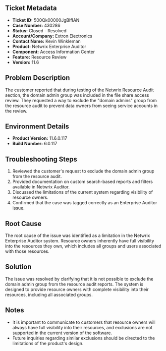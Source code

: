 ## Ticket Metadata
- **Ticket ID:** 500Qk00000JgBIfIAN
- **Case Number:** 430286
- **Status:** Closed - Resolved
- **Account/Company:** Extron Electronics
- **Contact Name:** Kevin Winkleman
- **Product:** Netwrix Enterprise Auditor
- **Component:** Access Information Center
- **Feature:** Resource Review
- **Version:** 11.6

## Problem Description
The customer reported that during testing of the Netwrix Resource Audit section, the domain admin group was included in the file share access review. They requested a way to exclude the "domain admins" group from the resource audit to prevent data owners from seeing service accounts in the review.

## Environment Details
- **Product Version:** 11.6.0.117
- **Build Number:** 6.0.117

## Troubleshooting Steps
1. Reviewed the customer's request to exclude the domain admin group from the resource audit.
2. Provided documentation on custom search-based reports and filters available in Netwrix Auditor.
3. Discussed the limitations of the current system regarding visibility of resource owners.
4. Confirmed that the case was tagged correctly as an Enterprise Auditor issue.

## Root Cause
The root cause of the issue was identified as a limitation in the Netwrix Enterprise Auditor system. Resource owners inherently have full visibility into the resources they own, which includes all groups and users associated with those resources.

## Solution
The issue was resolved by clarifying that it is not possible to exclude the domain admin group from the resource audit reports. The system is designed to provide resource owners with complete visibility into their resources, including all associated groups.

## Notes
- It is important to communicate to customers that resource owners will always have full visibility into their resources, and exclusions are not supported in the current version of the software.
- Future inquiries regarding similar exclusions should be directed to the limitations of the product's design.